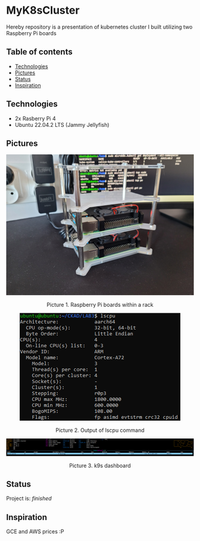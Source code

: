 # MyK8sCluster
Hereby repository is a presentation of kubernetes cluster I built utilizing two Raspberry Pi boards

## Table of contents
* [Technologies](#technologies)
* [Pictures](#pictures)
* [Status](#status)
* [Inspiration](#inspiration)

## Technologies
* 2x Rasberry Pi 4
* Ubuntu 22.04.2 LTS (Jammy Jellyfish)


## Pictures
![RaspberryPiBoards](docs/RaspberryBoards.jpg)

<p style="text-align: center">Picture 1. Raspberry Pi boards within a rack</p>

<p align="center">
    <img src="docs/lscpu.png">
</p>

<p style="text-align: center">Picture 2. Output of lscpu command</p>

<p align="center">
    <img src="docs/k9s.png">
</p>

<p style="text-align: center">Picture 3. k9s dashboard</p>



## Status
Project is: _finished_


## Inspiration
GCE and AWS prices :P 
